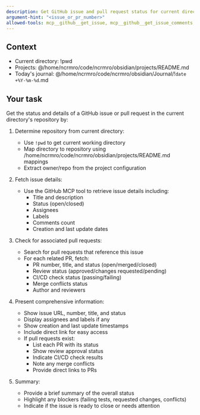 ```yaml
---
description: Get GitHub issue and pull request status for current directory's repository
argument-hint: "<issue_or_pr_number>"
allowed-tools: mcp__github__get_issue, mcp__github__get_issue_comments, mcp__github__get_pull_request, mcp__github__get_pull_request_status, mcp__github__list_pull_requests
---
```


## Context

- Current directory: !pwd
- Projects: @/home/ncrmro/code/ncrmro/obsidian/projects/README.md
- Today's journal: @/home/ncrmro/code/ncrmro/obsidian/Journal/!`date +%Y-%m-%d`.md

## Your task

Get the status and details of a GitHub issue or pull request in the current directory's repository by:

1. Determine repository from current directory:
   - Use `!pwd` to get current working directory
   - Map directory to repository using /home/ncrmro/code/ncrmro/obsidian/projects/README.md mappings
   - Extract owner/repo from the project configuration

2. Fetch issue details:
   - Use the GitHub MCP tool to retrieve issue details including:
     - Title and description
     - Status (open/closed)
     - Assignees
     - Labels
     - Comments count
     - Creation and last update dates

3. Check for associated pull requests:
   - Search for pull requests that reference this issue
   - For each related PR, fetch:
     - PR number, title, and status (open/merged/closed)
     - Review status (approved/changes requested/pending)
     - CI/CD check status (passing/failing)
     - Merge conflicts status
     - Author and reviewers

4. Present comprehensive information:
   - Show issue URL, number, title, and status
   - Display assignees and labels if any
   - Show creation and last update timestamps
   - Include direct link for easy access
   - If pull requests exist:
     - List each PR with its status
     - Show review approval status
     - Indicate CI/CD check results
     - Note any merge conflicts
     - Provide direct links to PRs

5. Summary:
   - Provide a brief summary of the overall status
   - Highlight any blockers (failing tests, requested changes, conflicts)
   - Indicate if the issue is ready to close or needs attention